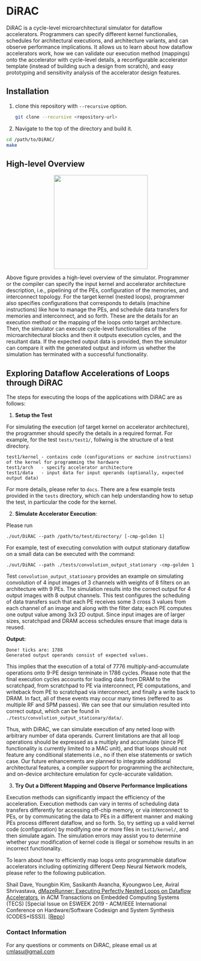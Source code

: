 # DiRAC

DiRAC is a cycle-level microarchitectural simulator for dataflow accelerators. Programmers can specify different kernel functionalies, schedules for architectural executions, and architecture variants, and can observe performance implications. It allows us to learn about how dataflow accelerators work, how we can validate our execution method (mappings) onto the accelerator with cycle-level details, a reconfigurable accelerator template (instead of building such a design from scratch), and easy prototyping and sensitivity analysis of the accelerator design features. 


## Installation
1. clone this repository with `--recursive` option. 

    ```bash
    git clone --recursive <repository-url>
    ```

2. Navigate to the top of the directory and build it. 

  ```bash
  cd /path/to/DiRAC/
  make
  ```


## High-level Overview

<p align="center">
  <img src="https://labs.engineering.asu.edu/mps-lab/wp-content/uploads/sites/8/2019/10/DiRAC_Overview.png"/ height="250">
</p>

Above figure provides a high-level overview of the simulator. Programmer or the compiler can specify the input kernel and accelerator architecture description, i.e., pipelining of the PEs, configuration of the memories, and interconnect topology. For the target kernel (nested loops), programmer also specifies configurations that corresponds to details (machine instructions) like how to manage the PEs, and schedule data transfers for memories and interconnect, and so forth. These are the details for an execution method or the mapping of the loops onto target architecture. Then, the simulator can execute cycle-level functionalities of the microarchitectural blocks and then it outputs execution cycles, and the resultant data. If the expected output data is provided, then the simulator can compare it with the generated output and inform us whether the simulation has terminated with a successful functionality.


## Exploring Dataflow Accelerations of Loops through DiRAC

The steps for executing the loops of the applications with DiRAC are as follows:

1.	**Setup the Test**

For simulating the execution (of target kernel on accelerator architecture), the programmer should specify the details in a required format. For example, for the test `tests/test1/`, follwing is the structure of a test directory.  

```
test1/kernel - contains code (configurations or machine instructions) of the kernel for programming the hardware
test1/arch   - specify accelerator architecture
test1/data   - input data for input operands (optionally, expected output data)
```

For more details, please refer to `docs`. There are a few example tests provided in the `tests` directory, which can help understanding how to setup the test, in particular the code for the kernel.  


2. **Simulate Accelerator Execution**: 

Please run

```
./out/DiRAC --path /path/to/test/directory/ [-cmp-golden 1]
```

For example, test of executing convolution with output stationary dataflow on a small data can be executed with the command:

```./out/DiRAC --path ./tests/convolution_output_stationary -cmp-golden 1```

Test `convolution_output_stationary` provides an example on simulating convolution of 4 input images of 3 channels with weights of 8 filters on an architecture with 9 PEs. The simulation results into the correct output for 4 output images with 8 output channels. This test configures the scheduling of data transfers such that each PE receives some 3 cross 3 values from each channel of an image and along with the filter data; each PE computes one output value among 3x3 2D output. Since input images are of larger sizes, scratchpad and DRAM access schedules ensure that image data is reused. 

**Output:**
```
Done! ticks are: 1788
Generated output operands consist of expected values.
```

This implies that the execution of a total of 7776 multiply-and-accumulate operations onto 9-PE design terminate in 1786 cycles.
Please note that the final execution cycles accounts for loading data from DRAM to the scratchpad, from scratchpad to PE via interconnect, PE computations, and writeback from PE to scratchpad via interconnect, and finally a write back to DRAM. In fact, all of these events may occur many times (reffered to as multiple RF and SPM passes). We can see that our simulation resulted into correct output, which can be found in `./tests/convolution_output_stationary/data/`.

Thus, with DiRAC, we can simulate execution of any neted loop with arbitrary number of data operands. Current limitations are that all loop operations should be expressed as a multiply and accumulate (since PE functionality is currently limited to a MAC unit), and that loops should not feature any conditional statements i.e., no if then else statements or swtich case. Our future enhancements are planned to integrate additional architectural features, a compiler support for programming the architecture, and on-device architecture emulation for cycle-accurate validation. 


3. **Try Out a Different Mapping and Observe Performance Implications**

Execution methods can significantly impact the efficiency of the acceleration. Execution methods can vary in terms of scheduling data transfers differently for accessing off-chip memory, or via interconnect to PEs, or by communicating the data to PEs in a different manner and making PEs process different dataflow, and so forth. So, try setting up a valid kernel code (configuration) by modifying one or more files in `test1/kernel/`, and then simulate again. The simulation errors may assist you to determine whether your modification of kernel code is illegal or somehow results in an incorrect functionality. 

To learn about how to efficiently map loops onto programmable dataflow accelerators including optimizing different Deep Neural Network models, please refer to the following publication.
 
Shail Dave, Youngbin Kim, Sasikanth Avancha, Kyoungwoo Lee, Aviral Shrivastava, [dMazeRunner: Executing Perfectly Nested Loops on Dataflow Accelerators](https://dl.acm.org/doi/pdf/10.1145/3358198), in ACM Transactions on Embedded Computing Systems (TECS) \[Special Issue on ESWEEK 2019 - ACM/IEEE International Conference on Hardware/Software Codesign and System Synthesis (CODES+ISSS)\]. \[[Repo](https://github.com/MPSLab-ASU/dMazeRunner)\]


### Contact Information

For any questions or comments on DiRAC, please email us at cmlasu@gmail.com
